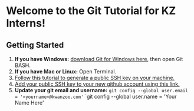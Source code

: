 # Welcome to the Git Tutorial for KZ Interns!

## Getting Started
1. **If you have Windows:** [download Git for Windows here](https://gitforwindows.org/), then open Git BASH.
2. **If you have Mac or Linux:** Open Terminal.
3. [Follow this tutorial to generate a public SSH key on your machine.](https://git-scm.com/book/en/v2/Git-on-the-Server-Generating-Your-SSH-Public-Key)
4. [Add your public SSH key to your new github account using this link.](https://github.com/settings/keys)
5. **Update your git email and username:**
`git config --global user.email = '<yourname>@kwanzoo.com'`
`git config --global user.name = 'Your Name Here'
